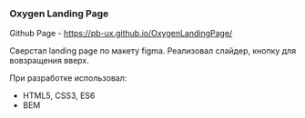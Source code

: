 ### Oxygen Landing Page

Github Page - https://pb-ux.github.io/OxygenLandingPage/

Сверстал landing page по макету figma. Реализовал слайдер, кнопку для вовзращения вверх.

При разработке использовал:
- HTML5, CSS3, ES6
- BEM
